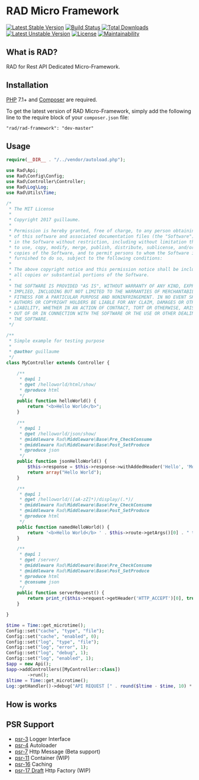 RAD Micro Framework
==========================

[![Latest Stable Version](https://poser.pugx.org/rad/rad-framework/v/stable)](https://packagist.org/packages/rad/rad-framework)
[![Build Status](https://travis-ci.org/guillaumemonet/Rad.svg?branch=master)](https://travis-ci.org/guillaumemonet/Rad)
[![Total Downloads](https://poser.pugx.org/rad/rad-framework/downloads)](https://packagist.org/packages/rad/rad-framework)
[![Latest Unstable Version](https://poser.pugx.org/rad/rad-framework/v/unstable)](https://packagist.org/packages/rad/rad-framework)
[![License](https://poser.pugx.org/rad/rad-framework/license)](https://packagist.org/packages/rad/rad-framework)
[![Maintainability](https://api.codeclimate.com/v1/badges/8e095176dd6216eea653/maintainability)](https://codeclimate.com/github/guillaumemonet/Rad/maintainability)

## What is RAD?
RAD for Rest API Dedicated Micro-Framework.

## Installation

[PHP](https://php.net) 7.1+ and [Composer](https://getcomposer.org) are required.

To get the latest version of RAD Micro-Framework, simply add the following line to the require block of your `composer.json` file:

```
"rad/rad-framework": "dev-master"
```

## Usage

```php
require(__DIR__ . "/../vendor/autoload.php");

use Rad\Api;
use Rad\Config\Config;
use Rad\Controller\Controller;
use Rad\Log\Log;
use Rad\Utils\Time;

/*
 * The MIT License
 *
 * Copyright 2017 guillaume.
 *
 * Permission is hereby granted, free of charge, to any person obtaining a copy
 * of this software and associated documentation files (the "Software"), to deal
 * in the Software without restriction, including without limitation the rights
 * to use, copy, modify, merge, publish, distribute, sublicense, and/or sell
 * copies of the Software, and to permit persons to whom the Software is
 * furnished to do so, subject to the following conditions:
 *
 * The above copyright notice and this permission notice shall be included in
 * all copies or substantial portions of the Software.
 *
 * THE SOFTWARE IS PROVIDED "AS IS", WITHOUT WARRANTY OF ANY KIND, EXPRESS OR
 * IMPLIED, INCLUDING BUT NOT LIMITED TO THE WARRANTIES OF MERCHANTABILITY,
 * FITNESS FOR A PARTICULAR PURPOSE AND NONINFRINGEMENT. IN NO EVENT SHALL THE
 * AUTHORS OR COPYRIGHT HOLDERS BE LIABLE FOR ANY CLAIM, DAMAGES OR OTHER
 * LIABILITY, WHETHER IN AN ACTION OF CONTRACT, TORT OR OTHERWISE, ARISING FROM,
 * OUT OF OR IN CONNECTION WITH THE SOFTWARE OR THE USE OR OTHER DEALINGS IN
 * THE SOFTWARE.
 */

/**
 * Simple example for testing purpose
 *
 * @author guillaume
 */
class MyController extends Controller {

    /**
     * @api 1
     * @get /helloworld/html/show/
     * @produce html
     */
    public function helloWorld() {
        return "<b>Hello World</b>";
    }

    /**
     * @api 1
     * @get /helloworld/json/show/
     * @middleware Rad\Middleware\Base\Pre_CheckConsume
     * @middleware Rad\Middleware\Base\Post_SetProduce
     * @produce json
     */
    public function jsonHelloWorld() {
        $this->response = $this->response->withAddedHeader('Hello', 'Moto');
        return array("Hello World");
    }

    /**
     * @api 1
     * @get /helloworld/([aA-zZ]*)/display/(.*)/
     * @middleware Rad\Middleware\Base\Pre_CheckConsume
     * @middleware Rad\Middleware\Base\Post_SetProduce
     * @produce html
     */
    public function namedHelloWorld() {
        return '<b>Hello World</b> ' . $this->route->getArgs()[0] . " to " . $this->route->getArgs()[1];
    }

    /**
     * @api 1
     * @get /server/
     * @middleware Rad\Middleware\Base\Pre_CheckConsume
     * @middleware Rad\Middleware\Base\Post_SetProduce
     * @produce html
     * @consume json
     */
    public function serverRequest() {
        return print_r($this->request->getHeader('HTTP_ACCEPT')[0], true);
    }

}

$time = Time::get_microtime();
Config::set("cache", "type", "file");
Config::set("cache", "enabled", 0);
Config::set("log", "type", "file");
Config::set("log", "error", 1);
Config::set("log", "debug", 1);
Config::set("log", "enabled", 1);
$app = new Api();
$app->addControllers([MyController::class])
        ->run();
$ltime = Time::get_microtime();
Log::getHandler()->debug("API REQUEST [" . round($ltime - $time, 10) * 1000 . "] ms");
```

## How is works


## PSR Support

* [psr-3](http://www.php-fig.org/psr/psr-3/) Logger Interface
* [psr-4](http://www.php-fig.org/psr/psr-4/) Autoloader
* [psr-7](http://www.php-fig.org/psr/psr-7/) Http Message (Beta support)
* [psr-11](http://www.php-fig.org/psr/psr-11/) Container (WIP)
* [psr-16](http://www.php-fig.org/psr/psr-16/) Caching
* [psr-17 Draft](https://github.com/php-fig/fig-standards/tree/master/proposed/http-factory) Http Factory (WIP)



